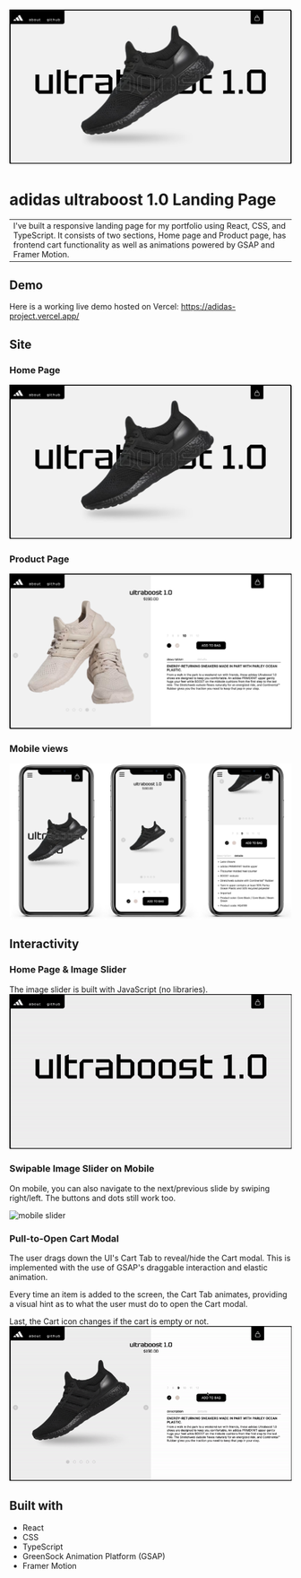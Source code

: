 # ![adidas ultraboost website](src/assets/readme-images/home-desktop.jpg)

# adidas ultraboost 1.0 Landing Page

<table>
<tr>
<td>
  I've built a responsive landing page for my portfolio using React, CSS, and TypeScript. It consists of two sections, Home page and Product page, has frontend cart functionality as well as animations powered by GSAP and Framer Motion.
</td>
</tr>
</table>

## Demo

Here is a working live demo hosted on Vercel: https://adidas-project.vercel.app/

## Site

### Home Page

![](src/assets/readme-images/home-desktop.jpg)

### Product Page

![](src/assets/readme-images/product-page-desktop.jpg)

### Mobile views

![](src/assets/readme-images/mobile-views.jpg)

## Interactivity

### Home Page & Image Slider

The image slider is built with JavaScript (no libraries).
![](src/assets/readme-images/interaction-product-page.gif)

### Swipable Image Slider on Mobile

On mobile, you can also navigate to the next/previous slide by swiping right/left. The buttons and dots still work too.

<img src="src/assets/readme-images/interaction-slider-mobile.gif" alt="mobile slider" height="500" />

### Pull-to-Open Cart Modal

The user drags down the UI's Cart Tab to reveal/hide the Cart modal. This is implemented with the use of GSAP's draggable interaction and elastic animation.

Every time an item is added to the screen, the Cart Tab animates, providing a visual hint as to what the user must do to open the Cart modal.

Last, the Cart icon changes if the cart is empty or not.
![](src/assets/readme-images/interaction-cart.gif)

## Built with

- React
- CSS
- TypeScript
- GreenSock Animation Platform (GSAP)
- Framer Motion
